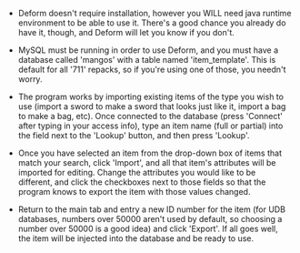   * Deform doesn't require installation, however you WILL need java runtime environment to be able to use it.  There's a good chance you already do have it, though, and Deform will let you know if you don't.

  * MySQL must be running in order to use Deform, and you must have a database called 'mangos' with a table named 'item\_template'.  This is default for all '711' repacks, so if you're using one of those, you needn't worry.

  * The program works by importing existing items of the type you wish to use (import a sword to make a sword that looks just like it, import a bag to make a bag, etc).  Once connected to the database (press 'Connect' after typing in your access info), type an item name (full or partial) into the field next to the 'Lookup' button, and then press 'Lookup'.

  * Once you have selected an item from the drop-down box of items that match your search, click 'Import', and all that item's attributes will be imported for editing.  Change the attributes you would like to be different, and click the checkboxes next to those fields so that the program knows to export the item with those values changed.

  * Return to the main tab and entry a new ID number for the item (for UDB databases, numbers over 50000 aren't used by default, so choosing a number over 50000 is a good idea) and click 'Export'.  If all goes well, the item will be injected into the database and be ready to use.